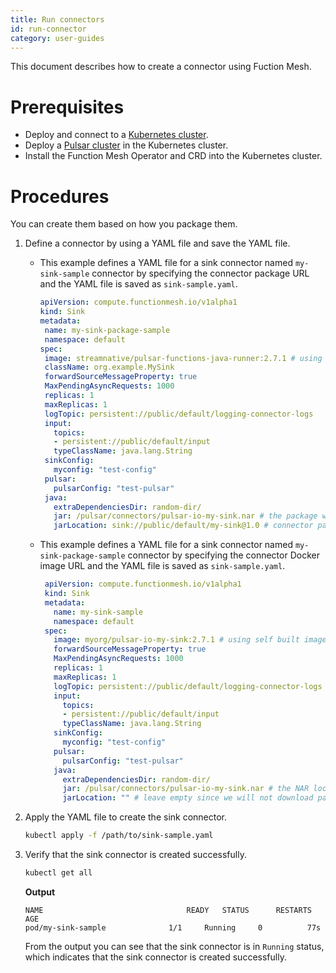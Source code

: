 ```yaml
---
title: Run connectors
id: run-connector
category: user-guides
---
```


This document describes how to create a connector using Fuction Mesh. 

# Prerequisites

- Deploy and connect to a [Kubernetes cluster](https://kubernetes.io/).
- Deploy a [Pulsar cluster](/operator-guides/deploy/sn-deploy.md#deploy-pulsar-clusters) in the Kubernetes cluster.
- Install the Function Mesh Operator and CRD into the Kubernetes cluster.

# Procedures

You can create them based on how you package them.

1. Define a connector by using a YAML file and save the YAML file.

   - This example defines a YAML file for a sink connector named `my-sink-sample` connector by specifying the connector package URL and the YAML file is saved as `sink-sample.yaml`.

       ```yaml
      apiVersion: compute.functionmesh.io/v1alpha1
      kind: Sink
      metadata:
        name: my-sink-package-sample
        namespace: default
      spec:
        image: streamnative/pulsar-functions-java-runner:2.7.1 # using java function runner
        className: org.example.MySink
        forwardSourceMessageProperty: true
        MaxPendingAsyncRequests: 1000
        replicas: 1
        maxReplicas: 1
        logTopic: persistent://public/default/logging-connector-logs
        input:
          topics:
          - persistent://public/default/input
          typeClassName: java.lang.String
        sinkConfig:
          myconfig: "test-config"
        pulsar:
          pulsarConfig: "test-pulsar"
        java:
          extraDependenciesDir: random-dir/
          jar: /pulsar/connectors/pulsar-io-my-sink.nar # the package will download as this filename.
          jarLocation: sink://public/default/my-sink@1.0 # connector package URL
       ```

   - This example defines a YAML file for a sink connector named `my-sink-package-sample` connector by specifying the connector Docker image URL and the YAML file is saved as `sink-sample.yaml`.

     ```yaml
      apiVersion: compute.functionmesh.io/v1alpha1
      kind: Sink
      metadata:
        name: my-sink-sample
        namespace: default
      spec:
        image: myorg/pulsar-io-my-sink:2.7.1 # using self built image
        forwardSourceMessageProperty: true
        MaxPendingAsyncRequests: 1000
        replicas: 1
        maxReplicas: 1
        logTopic: persistent://public/default/logging-connector-logs
        input:
          topics:
          - persistent://public/default/input
          typeClassName: java.lang.String
        sinkConfig:
          myconfig: "test-config"
        pulsar:
          pulsarConfig: "test-pulsar"
        java:
          extraDependenciesDir: random-dir/
          jar: /pulsar/connectors/pulsar-io-my-sink.nar # the NAR location in image.
          jarLocation: "" # leave empty since we will not download package from Pulsar Packages
     ```

2. Apply the YAML file to create the sink connector.

	```bash
	kubectl apply -f /path/to/sink-sample.yaml
	```

3. Verify that  the sink connector is created successfully.

	```bash
	kubectl get all
	```

	**Output**
	```
	NAME                                READY   STATUS      RESTARTS   AGE
	pod/my-sink-sample              1/1     Running     0          77s
	```

	From the output you can see that the sink connector is in `Running` status, which indicates that the sink connector is created successfully.
